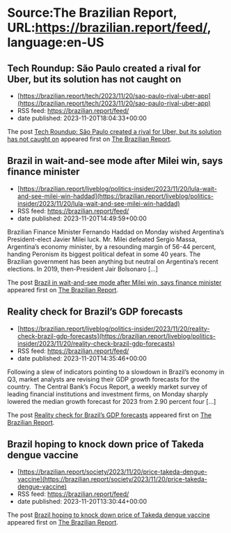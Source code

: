 # Source:The Brazilian Report, URL:https://brazilian.report/feed/, language:en-US

## Tech Roundup: São Paulo created a rival for Uber, but its solution has not caught on
 - [https://brazilian.report/tech/2023/11/20/sao-paulo-rival-uber-app](https://brazilian.report/tech/2023/11/20/sao-paulo-rival-uber-app)
 - RSS feed: https://brazilian.report/feed/
 - date published: 2023-11-20T18:04:33+00:00

<p>The post <a href="https://brazilian.report/tech/2023/11/20/sao-paulo-rival-uber-app/" rel="nofollow">Tech Roundup: São Paulo created a rival for Uber, but its solution has not caught on</a> appeared first on <a href="https://brazilian.report" rel="nofollow">The Brazilian Report</a>.</p>

## Brazil in wait-and-see mode after Milei win, says finance minister
 - [https://brazilian.report/liveblog/politics-insider/2023/11/20/lula-wait-and-see-milei-win-haddad](https://brazilian.report/liveblog/politics-insider/2023/11/20/lula-wait-and-see-milei-win-haddad)
 - RSS feed: https://brazilian.report/feed/
 - date published: 2023-11-20T14:49:59+00:00

<p>Brazilian Finance Minister Fernando Haddad on Monday wished Argentina&#8217;s President-elect Javier Milei luck. Mr. Milei defeated Sergio Massa, Argentina&#8217;s economy minister, by a resounding margin of 56-44 percent, handing Peronism its biggest political defeat in some 40 years. The Brazilian government has been anything but neutral on Argentina&#8217;s recent elections. In 2019, then-President Jair Bolsonaro [&#8230;]</p>
<p>The post <a href="https://brazilian.report/liveblog/politics-insider/2023/11/20/lula-wait-and-see-milei-win-haddad/" rel="nofollow">Brazil in wait-and-see mode after Milei win, says finance minister</a> appeared first on <a href="https://brazilian.report" rel="nofollow">The Brazilian Report</a>.</p>

## Reality check for Brazil’s GDP forecasts
 - [https://brazilian.report/liveblog/politics-insider/2023/11/20/reality-check-brazil-gdp-forecasts](https://brazilian.report/liveblog/politics-insider/2023/11/20/reality-check-brazil-gdp-forecasts)
 - RSS feed: https://brazilian.report/feed/
 - date published: 2023-11-20T14:35:46+00:00

<p>Following a slew of indicators pointing to a slowdown in Brazil&#8217;s economy in Q3, market analysts are revising their GDP growth forecasts for the country.  The Central Bank&#8217;s Focus Report, a weekly market survey of leading financial institutions and investment firms, on Monday sharply lowered the median growth forecast for 2023 from 2.90 percent four [&#8230;]</p>
<p>The post <a href="https://brazilian.report/liveblog/politics-insider/2023/11/20/reality-check-brazil-gdp-forecasts/" rel="nofollow">Reality check for Brazil&#8217;s GDP forecasts</a> appeared first on <a href="https://brazilian.report" rel="nofollow">The Brazilian Report</a>.</p>

## Brazil hoping to knock down price of Takeda dengue vaccine
 - [https://brazilian.report/society/2023/11/20/price-takeda-dengue-vaccine](https://brazilian.report/society/2023/11/20/price-takeda-dengue-vaccine)
 - RSS feed: https://brazilian.report/feed/
 - date published: 2023-11-20T13:30:44+00:00

<p>The post <a href="https://brazilian.report/society/2023/11/20/price-takeda-dengue-vaccine/" rel="nofollow">Brazil hoping to knock down price of Takeda dengue vaccine</a> appeared first on <a href="https://brazilian.report" rel="nofollow">The Brazilian Report</a>.</p>

